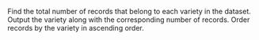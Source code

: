 Find the total number of records that belong to each variety in the dataset. Output the variety along with the corresponding number of records. 
Order records by the variety in ascending order.